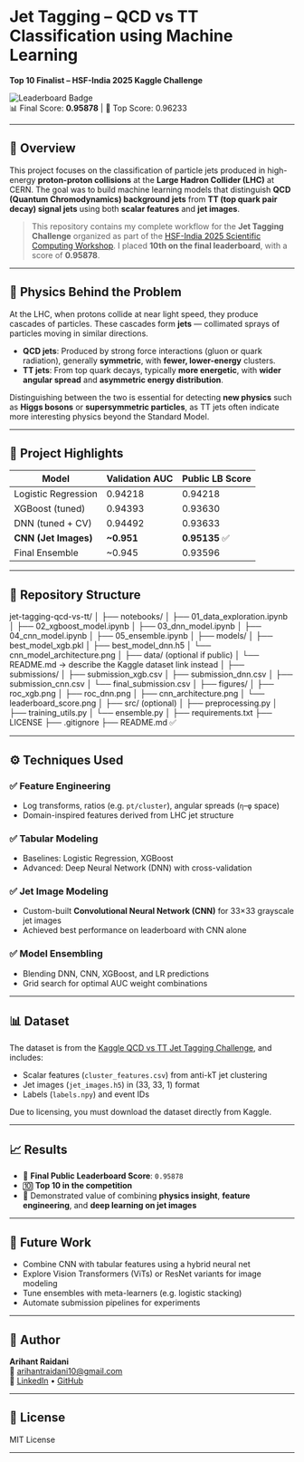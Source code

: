# Jet Tagging – QCD vs TT Classification using Machine Learning  
**Top 10 Finalist – HSF-India 2025 Kaggle Challenge**

![Leaderboard Badge](https://img.shields.io/badge/Kaggle-Top_10-blue)  
📊 Final Score: **0.95878** | 🏁 Top Score: 0.96233

---

## 🔬 Overview

This project focuses on the classification of particle jets produced in high-energy **proton-proton collisions** at the **Large Hadron Collider (LHC)** at CERN. The goal was to build machine learning models that distinguish **QCD (Quantum Chromodynamics) background jets** from **TT (top quark pair decay) signal jets** using both **scalar features** and **jet images**.

> This repository contains my complete workflow for the **Jet Tagging Challenge** organized as part of the [HSF-India 2025 Scientific Computing Workshop](https://indico.cern.ch/event/1306925/). I placed **10th on the final leaderboard**, with a score of **0.95878**.

---

## 🧪 Physics Behind the Problem

At the LHC, when protons collide at near light speed, they produce cascades of particles. These cascades form **jets** — collimated sprays of particles moving in similar directions.

- **QCD jets**: Produced by strong force interactions (gluon or quark radiation), generally **symmetric**, with **fewer, lower-energy** clusters.
- **TT jets**: From top quark decays, typically **more energetic**, with **wider angular spread** and **asymmetric energy distribution**.

Distinguishing between the two is essential for detecting **new physics** such as **Higgs bosons** or **supersymmetric particles**, as TT jets often indicate more interesting physics beyond the Standard Model.

---

## 🧠 Project Highlights

| Model                 | Validation AUC | Public LB Score |
|----------------------|----------------|------------------|
| Logistic Regression   | 0.94218        | 0.94218          |
| XGBoost (tuned)       | 0.94393        | 0.93630          |
| DNN (tuned + CV)      | 0.94492        | 0.93633          |
| **CNN (Jet Images)**  | **~0.951**     | **0.95135** ✅    |
| Final Ensemble        | ~0.945         | 0.93596          |

---

## 🧰 Repository Structure

jet-tagging-qcd-vs-tt/
│
├── notebooks/
│   ├── 01_data_exploration.ipynb
│   ├── 02_xgboost_model.ipynb
│   ├── 03_dnn_model.ipynb
│   ├── 04_cnn_model.ipynb
│   ├── 05_ensemble.ipynb
│
├── models/
│   ├── best_model_xgb.pkl
│   ├── best_model_dnn.h5
│   └── cnn_model_architecture.png
│
├── data/ (optional if public)
│   └── README.md → describe the Kaggle dataset link instead
│
├── submissions/
│   ├── submission_xgb.csv
│   ├── submission_dnn.csv
│   ├── submission_cnn.csv
│   └── final_submission.csv
│
├── figures/
│   ├── roc_xgb.png
│   ├── roc_dnn.png
│   ├── cnn_architecture.png
│   └── leaderboard_score.png
│
├── src/ (optional)
│   ├── preprocessing.py
│   ├── training_utils.py
│   └── ensemble.py
│
├── requirements.txt
├── LICENSE
├── .gitignore
├── README.md ✅


---

## ⚙️ Techniques Used

### ✅ Feature Engineering
- Log transforms, ratios (e.g. `pt/cluster`), angular spreads (`η`–`φ` space)
- Domain-inspired features derived from LHC jet structure

### ✅ Tabular Modeling
- Baselines: Logistic Regression, XGBoost
- Advanced: Deep Neural Network (DNN) with cross-validation

### ✅ Jet Image Modeling
- Custom-built **Convolutional Neural Network (CNN)** for 33×33 grayscale jet images
- Achieved best performance on leaderboard with CNN alone

### ✅ Model Ensembling
- Blending DNN, CNN, XGBoost, and LR predictions
- Grid search for optimal AUC weight combinations

---

## 📊 Dataset

The dataset is from the [Kaggle QCD vs TT Jet Tagging Challenge](https://www.kaggle.com/competitions/qcd-vs-tt-jet-tagging-hsf-india-bangalore/overview), and includes:

- Scalar features (`cluster_features.csv`) from anti-kT jet clustering
- Jet images (`jet_images.h5`) in (33, 33, 1) format
- Labels (`labels.npy`) and event IDs

Due to licensing, you must download the dataset directly from Kaggle.

---

## 📈 Results

- 🥇 **Final Public Leaderboard Score**: `0.95878`
- 🔟 **Top 10 in the competition**
- 🧠 Demonstrated value of combining **physics insight**, **feature engineering**, and **deep learning on jet images**

---

## 🚀 Future Work

- Combine CNN with tabular features using a hybrid neural net
- Explore Vision Transformers (ViTs) or ResNet variants for image modeling
- Tune ensembles with meta-learners (e.g. logistic stacking)
- Automate submission pipelines for experiments

---

## 👤 Author

**Arihant Raidani**    
📧 arihantraidani10@gmail.com  
🔗 [LinkedIn](https://linkedin.com/in/arihant-raidani) • [GitHub](https://github.com/arihantraidani)

---

## 📄 License

MIT License

---

